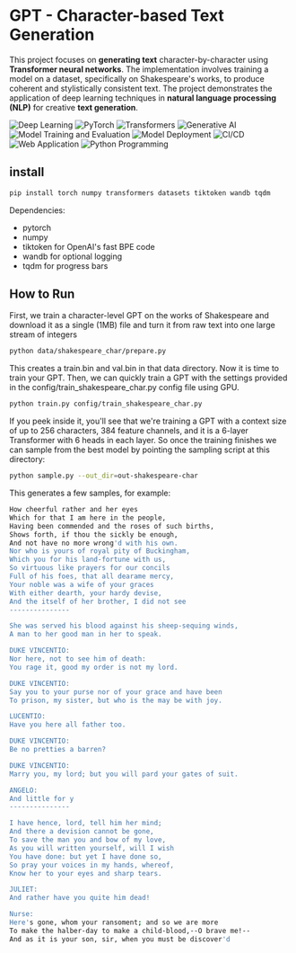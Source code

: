 # GPT - Character-based Text Generation

This project focuses on **generating text** character-by-character using **Transformer neural networks**. The implementation involves training a model on a dataset, specifically on Shakespeare's works, to produce coherent and stylistically consistent text. The project demonstrates the application of deep learning techniques in **natural language processing (NLP)** for creative **text generation**.

![Deep Learning](https://img.shields.io/badge/Skill-Deep%20Learning-yellow)
![PyTorch](https://img.shields.io/badge/Skill-PyTorch-blueviolet)
![Transformers](https://img.shields.io/badge/Skill-Deep%20Learning-orange)
![Generative AI](https://img.shields.io/badge/Skill-Generative%20AI-green)
![Model Training and Evaluation](https://img.shields.io/badge/Skill-Model%20Training%20and%20Evaluation-orange)
![Model Deployment](https://img.shields.io/badge/Skill-Model%20Deployment-purpule)
![CI/CD](https://img.shields.io/badge/Skill-CI/CD-blue)
![Web Application](https://img.shields.io/badge/Skill-Web%20Application-yellow)
![Python Programming](https://img.shields.io/badge/Skill-Python%20Programming-blue)

## install
```bash
pip install torch numpy transformers datasets tiktoken wandb tqdm
```

Dependencies:

- pytorch 
- numpy 
- tiktoken for OpenAI's fast BPE code 
- wandb for optional logging 
- tqdm for progress bars 

## How to Run
First, we train a character-level GPT on the works of Shakespeare and download it as a single (1MB) file and turn it from raw text into one large stream of integers
```bash
python data/shakespeare_char/prepare.py
```
This creates a train.bin and val.bin in that data directory. Now it is time to train your GPT. Then, we can quickly train a GPT with the settings provided in the config/train_shakespeare_char.py config file using GPU.

```bash
python train.py config/train_shakespeare_char.py
```
If you peek inside it, you'll see that we're training a GPT with a context size of up to 256 characters, 384 feature channels, and it is a 6-layer Transformer with 6 heads in each layer. 
So once the training finishes we can sample from the best model by pointing the sampling script at this directory:

```bash
python sample.py --out_dir=out-shakespeare-char
```
This generates a few samples, for example:

```bash
How cheerful rather and her eyes
Which for that I am here in the people,
Having been commended and the roses of such births,
Shows forth, if thou the sickly be enough,
And not have no more wrong'd with his own.
Nor who is yours of royal pity of Buckingham,
Which you for his land-fortune with us,
So virtuous like prayers for our concils
Full of his foes, that all dearame mercy,
Your noble was a wife of your graces
With either dearth, your hardy devise,
And the itself of her brother, I did not see
---------------

She was served his blood against his sheep-sequing winds,
A man to her good man in her to speak.

DUKE VINCENTIO:
Nor here, not to see him of death:
You rage it, good my order is not my lord.

DUKE VINCENTIO:
Say you to your purse nor of your grace and have been
To prison, my sister, but who is the may be with joy.

LUCENTIO:
Have you here all father too.

DUKE VINCENTIO:
Be no pretties a barren?

DUKE VINCENTIO:
Marry you, my lord; but you will pard your gates of suit.

ANGELO:
And little for y
---------------

I have hence, lord, tell him her mind;
And there a devision cannot be gone,
To save the man you and bow of my love,
As you will written yourself, will I wish
You have done: but yet I have done so,
So pray your voices in my hands, whereof,
Know her to your eyes and sharp tears.

JULIET:
And rather have you quite him dead!

Nurse:
Here's gone, whom your ransoment; and so we are more
To make the halber-day to make a child-blood,--O brave me!--
And as it is your son, sir, when you must be discover'd

```


